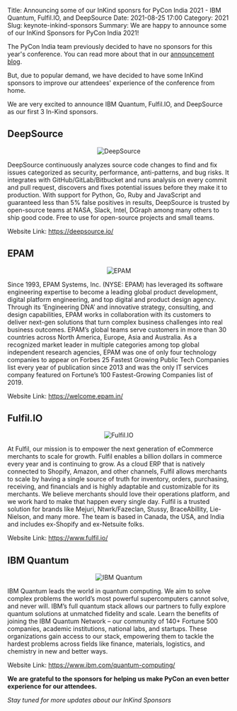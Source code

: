 Title: Announcing some of our InKind sponsrs for PyCon India 2021 - IBM Quantum, Fulfil.IO, and DeepSource
Date: 2021-08-25 17:00
Category: 2021
Slug: keynote-inkind-sponsors
Summary: We are happy to announce some of our InKind Sponsors for PyCon India 2021!


The PyCon India team previously decided to have no sponsors for this year's conference. You can read more about that in our [announcement blog](https://in.pycon.org/blog/2021/pycon-india-announcement.html). 

But, due to popular demand, we have decided to have some InKind sponsors to improve our attendees' experience of the conference from home. 

We are very excited to announce  IBM Quantum, <span>Fulfil.IO</span>, and DeepSource as our first 3 In-Kind sponsors. 


## DeepSource 

<div align="center"><img alt="DeepSource" src="https://in.pycon.org/2021/images/deepsource.png"></div>

DeepSource continuously analyzes source code changes to find and fix issues categorized as security, performance, anti-patterns, and bug risks. It integrates with GitHub/GitLab/Bitbucket and runs analysis on every commit and pull request, discovers and fixes potential issues before they make it to production. With support for Python, Go, Ruby and JavaScript and guaranteed less than 5% false positives in results, DeepSource is trusted by open-source teams at NASA, Slack, Intel, DGraph among many others to ship good code. Free to use for open-source projects and small teams.

Website Link: https://deepsource.io/

## EPAM

<div align="center"><img alt="EPAM" src="https://in.pycon.org/2021/images/epam.svg"></div>


Since 1993, EPAM Systems, Inc. (NYSE: EPAM) has leveraged its software engineering expertise to become a leading global product development, digital platform engineering, and top digital and product design agency. Through its ‘Engineering DNA’ and innovative strategy, consulting, and design capabilities, EPAM works in collaboration with its customers to deliver next-gen solutions that turn complex business challenges into real business outcomes. EPAM’s global teams serve customers in more than 30 countries across North America, Europe, Asia and Australia. As a recognized market leader in multiple categories among top global independent research agencies, EPAM was one of only four technology companies to appear on Forbes 25 Fastest Growing Public Tech Companies list every year of publication since 2013 and was the only IT services company featured on Fortune’s 100 Fastest-Growing Companies list of 2019.

Website Link: https://welcome.epam.in/

## <span>Fulfil.IO</span>

<div align="center"><img alt="Fulfil.IO" src="https://in.pycon.org/2021/images/fulfil.png"></div>

At Fulfil, our mission is to empower the next generation of eCommerce merchants to scale for growth. Fulfil enables a billion dollars in commerce every year and is continuing to grow. As a cloud ERP that is natively connected to Shopify, Amazon, and other channels, Fulfil allows merchants to scale by having a single source of truth for inventory, orders, purchasing, receiving, and financials and is highly adaptable and
customizable for its merchants. We believe merchants should love their operations platform, and we work hard to make that happen every single day. Fulfil is a trusted solution for brands like Mejuri, Ntwrk/Fazeclan, Stussy, BraceAbillity, Lie-Nielson, and many more. The team is based in Canada, the USA, and India and includes ex-Shopify and ex-Netsuite folks.

Website Link: https://www.fulfil.io/

## IBM Quantum

<div align="center"><img alt="IBM Quantum" src="https://in.pycon.org/2021/images/IBM_Quantum.png"></div>

IBM Quantum leads the world in quantum computing. We aim to solve complex problems the world’s most powerful supercomputers cannot solve, and never will. IBM’s full quantum stack allows our partners to fully explore quantum solutions at unmatched fidelity and scale.
Learn the benefits of joining the IBM Quantum Network – our community of 140+ Fortune 500 companies, academic institutions, national labs, and startups. These organizations gain access to our stack, empowering them to tackle the hardest problems across fields like finance, materials, logistics, and chemistry in new and better ways.

Website Link: https://www.ibm.com/quantum-computing/


**We are grateful to the sponsors for helping us make PyCon an even better experience for our attendees.**

_Stay tuned for more updates about our InKind Sponsors_
